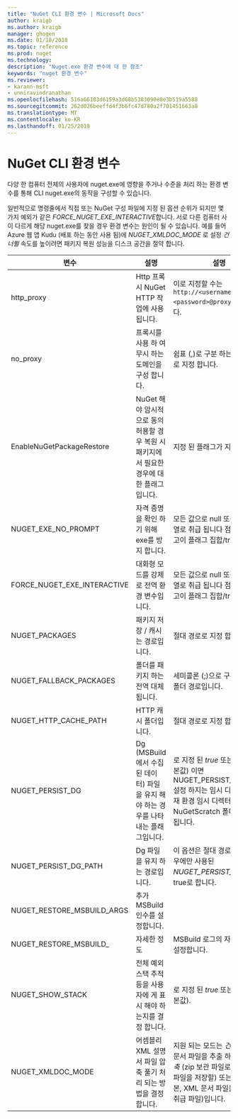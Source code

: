 ```yaml
---
title: "NuGet CLI 환경 변수 | Microsoft Docs"
author: kraigb
ms.author: kraigb
manager: ghogen
ms.date: 01/18/2018
ms.topic: reference
ms.prod: nuget
ms.technology: 
description: "Nuget.exe 환경 변수에 대 한 참조"
keywords: "nuget 환경 변수"
ms.reviewer:
- karann-msft
- unniravindranathan
ms.openlocfilehash: 516a66103d6159a3d68b5383090e8e3b519a5588
ms.sourcegitcommit: 262d026beeffd4f3b6fc47d780a2f701451663a8
ms.translationtype: MT
ms.contentlocale: ko-KR
ms.lasthandoff: 01/25/2018
---
```

# <a name="nuget-cli-environment-variables"></a>NuGet CLI 환경 변수

다양 한 컴퓨터 전체의 사용자에 nuget.exe에 영향을 주거나 수준을 처리 하는 환경 변수를 통해 CLI nuget.exe의 동작을 구성할 수 있습니다.

일반적으로 명령줄에서 직접 또는 NuGet 구성 파일에 지정 된 옵션 순위가 되지만 몇 가지 예외가 같은 *FORCE_NUGET_EXE_INTERACTIVE*합니다. 서로 다른 컴퓨터 사이 다르게 해당 nuget.exe를 찾을 경우 환경 변수는 원인이 될 수 있습니다. 예를 들어 Azure 웹 앱 Kudu (배포 하는 동안 사용 됨)에 *NUGET_XMLDOC_MODE* 로 설정 *건너뛸* 속도를 높이려면 패키지 복원 성능을 디스크 공간을 절약 합니다.

| 변수 | 설명 | 설명 |
| --- | --- | --- |
| http_proxy | Http 프록시 NuGet HTTP 작업에 사용 됩니다. | 이로 지정할 수는 `http://<username>:<password>@proxy.com`합니다. |
| no_proxy | 프록시를 사용 하 여 무시 하는 도메인을 구성 합니다. | 쉼표 (,)로 구분 하는 도메인으로 지정 합니다. |
| EnableNuGetPackageRestore | NuGet 해야 암시적으로 동의 허용할 경우 복원 시 패키지에서 필요한 경우에 대 한 플래그입니다. | 지정 된 플래그가 지정 되어 | 으로 *true* 또는 *1*, 플래그도 처리 하는 다른 모든 값이 설정 되지 됩니다. |
| NUGET_EXE_NO_PROMPT | 자격 증명을 확인 하기 위해 exe를 방지 합니다.| 모든 값으로 null 또는 빈 문자열로 취급 됩니다 점을 제외 하 고이 플래그 집합/true입니다. |
FORCE_NUGET_EXE_INTERACTIVE | 대화형 모드를 강제로 전역 환경 변수입니다. | 모든 값으로 null 또는 빈 문자열로 취급 됩니다 점을 제외 하 고이 플래그 집합/true입니다. |
| NUGET_PACKAGES | 패키지 저장 / 캐시는 경로입니다. | 절대 경로로 지정 합니다. |
| NUGET_FALLBACK_PACKAGES | 폴더를 패키지 하는 전역 대체 됩니다. | 세미콜론 (;)으로 구분 된 절대 폴더 경로입니다. |
| NUGET_HTTP_CACHE_PATH | HTTP 캐시 폴더입니다. | 절대 경로로 지정 합니다. |
| NUGET_PERSIST_DG | Dg (MSBuild에서 수집 된 데이터) 파일을 유지 해야 하는 경우를 나타내는 플래그입니다. | 로 지정 된 *true* 또는 *false* (기본값) 이면 NUGET_PERSIST_DG_PATH 설정 하지는 임시 디렉터리 (현재 환경 임시 디렉터리에 NuGetScratch 폴더)에 저장 됩니다. |
| NUGET_PERSIST_DG_PATH | Dg 파일을 유지 하는 경로입니다. | 이 옵션은 절대 경로로 지정, 경우에만 사용된 *NUGET_PERSIST_DG* 설정을 true로 합니다. |
| NUGET_RESTORE_MSBUILD_ARGS | 추가 MSBuild 인수를 설정합니다. |
| NUGET_RESTORE_MSBUILD_| 자세한 정도 |MSBuild 로그의 자세한 정도 설정합니다. | 기본값은 *quiet* ("/ v: q"). 가능한 값 *q [uiet]*, *m [inimal]*, *n [ormal]*, *d [etailed]*, 및 *앞에 diag [nostic]*합니다. |
| NUGET_SHOW_STACK | 전체 예외 스택 추적 등을 사용자에 게 표시 해야 하는지를 결정 합니다. | 로 지정 된 *true* 또는 *false* (기본값). |
| NUGET_XMLDOC_MODE | 어셈블리 XML 설명서 파일 압축 풀기 처리 되는 방법을 결정 합니다. | 지원 되는 모드는 *건너뛸* (XML 문서 파일을 추출 하지 말고) *압축* (zip 보관 파일로 XML 문서 파일을 저장할) 또는 *none* (기본, XML 문서 파일을 일반으로 취급 파일)입니다. |
